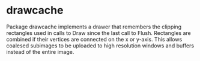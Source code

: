 # drawcache
Package drawcache implements a drawer that remembers the clipping rectangles
used in calls to Draw since the last call to Flush. Rectangles are combined
if their vertices are connected on the x or y-axis. This allows coalesed
subimages to be uploaded to high resolution windows and buffers instead of
the entire image.
